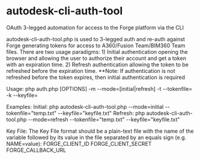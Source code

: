 # autodesk-cli-auth-tool
OAuth 3-legged automation for access to the Forge platform via the CLI

autodesk-cli-auth-tool.php is used to 3-legged auth and re-auth against Forge generating tokens for access to A360/Fusion Team/BIM360 Team files.
There are two usage paradigms:
    1) Initial authentication opening the browser and allowing the user to authorize their account and get a token with an expiration time.
    2) Refresh authentication allowing the token to be refreshed before the expiration time.
**Note: If authentication is not refreshed before the token expires, then initial authentication is required 

Usage: php auth.php [OPTIONS]
    -m --mode=[initial|refresh]
    -t --tokenfile=<file path to store the current token and expiry>
    -k --keyfile=<file path to the location of a file with your Forge client id and secret>
    
Examples:
    Initial: php autodesk-cli-auth-tool.php --mode=initial --tokenfile=\"temp.txt\" --keyfile=\"keyfile.txt\"
    Refresh: php autodesk-cli-auth-tool.php --mode=refresh --tokenfile=\"temp.txt\" --keyfile=\"keyfile.txt\"

Key File:
    The Key File format should be a plain-text file with the name of the variable followed by its value in the file separated by an equals sign (e.g. NAME=value):
    FORGE_CLIENT_ID
    FORGE_CLIENT_SECRET
    FORGE_CALLBACK_URL
